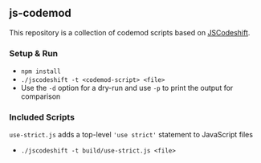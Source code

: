## js-codemod

This repository is a collection of codemod scripts based on
[JSCodeshift](https://github.com/facebook/jscodeshift).

### Setup & Run

  * `npm install`
  * `./jscodeshift -t <codemod-script> <file>`
  * Use the `-d` option for a dry-run and use `-p` to print the output
    for comparison

### Included Scripts

`use-strict.js` adds a top-level `'use strict'` statement to JavaScript files

  * `./jscodeshift -t build/use-strict.js <file>`
